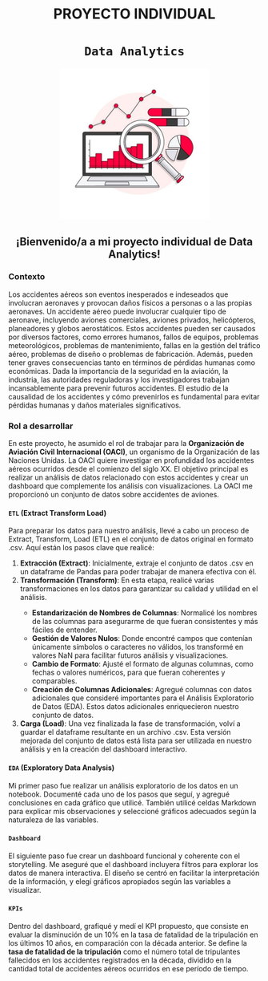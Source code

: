 # <h1 align=center> **PROYECTO INDIVIDUAL** </h1>
# <h1 align=center>**`Data Analytics`**</h1>
<p align="center">
<img src="_src/Data-and-Analytics.jpg"  height=300>
</p>

## <h2 align=center>**¡Bienvenido/a a mi proyecto individual de Data Analytics!**</h2>

### **Contexto**

Los accidentes aéreos son eventos inesperados e indeseados que involucran aeronaves y provocan daños físicos a personas o a las propias aeronaves. Un accidente aéreo puede involucrar cualquier tipo de aeronave, incluyendo aviones comerciales, aviones privados, helicópteros, planeadores y globos aerostáticos.
Estos accidentes pueden ser causados por diversos factores, como errores humanos, fallos de equipos, problemas meteorológicos, problemas de mantenimiento, fallas en la gestión del tráfico aéreo, problemas de diseño o problemas de fabricación. Además, pueden tener graves consecuencias tanto en términos de pérdidas humanas como económicas.
Dada la importancia de la seguridad en la aviación, la industria, las autoridades reguladoras y los investigadores trabajan incansablemente para prevenir futuros accidentes. El estudio de la causalidad de los accidentes y cómo prevenirlos es fundamental para evitar pérdidas humanas y daños materiales significativos.

### **Rol a desarrollar**

En este proyecto, he asumido el rol de trabajar para la **Organización de Aviación Civil Internacional (OACI)**, un organismo de la Organización de las Naciones Unidas. La OACI quiere investigar en profundidad los accidentes aéreos ocurridos desde el comienzo del siglo XX. El objetivo principal es realizar un análisis de datos relacionado con estos accidentes y crear un dashboard que complemente los análisis con visualizaciones.
La OACI me proporcionó un conjunto de datos sobre accidentes de aviones.

#### `ETL` (Extract Transform Load)

Para preparar los datos para nuestro análisis, llevé a cabo un proceso de Extract, Transform, Load (ETL) en el conjunto de datos original en formato .csv. Aquí están los pasos clave que realicé:

<ol>
    <li><strong>Extracción (Extract)</strong>: Inicialmente, extraje el conjunto de datos .csv en un dataframe de Pandas para poder trabajar de manera efectiva con él.</li>
    <li><strong>Transformación (Transform)</strong>: En esta etapa, realicé varias transformaciones en los datos para garantizar su calidad y utilidad en el análisis.</li>
    <ul>
        <li><strong>Estandarización de Nombres de Columnas</strong>: Normalicé los nombres de las columnas para asegurarme de que fueran consistentes y más fáciles de entender.</li>
        <li><strong>Gestión de Valores Nulos</strong>: Donde encontré campos que contenían únicamente símbolos o caracteres no válidos, los transformé en valores NaN para facilitar futuros análisis y visualizaciones.</li>
        <li><strong>Cambio de Formato</strong>: Ajusté el formato de algunas columnas, como fechas o valores numéricos, para que fueran coherentes y comparables.</li>
        <li><strong>Creación de Columnas Adicionales</strong>: Agregué columnas con datos adicionales que consideré importantes para el Análisis Exploratorio de Datos (EDA). Estos datos adicionales enriquecieron nuestro conjunto de datos.</li>
    </ul>
    <li><strong>Carga (Load)</strong>: Una vez finalizada la fase de transformación, volví a guardar el dataframe resultante en un archivo .csv. Esta versión mejorada del conjunto de datos está lista para ser utilizada en nuestro análisis y en la creación del dashboard interactivo.</li>
</ol>

#### `EDA` (Exploratory Data Analysis)

Mi primer paso fue realizar un análisis exploratorio de los datos en un notebook. Documenté cada uno de los pasos que seguí, y agregué conclusiones en cada gráfico que utilicé. También utilicé celdas Markdown para explicar mis observaciones y seleccioné gráficos adecuados según la naturaleza de las variables.

#### `Dashboard`

El siguiente paso fue crear un dashboard funcional y coherente con el storytelling. Me aseguré que el dashboard incluyera filtros para explorar los datos de manera interactiva. El diseño se centró en facilitar la interpretación de la información, y elegí gráficos apropiados según las variables a visualizar.

#### `KPIs`

Dentro del dashboard, grafiqué y medí el KPI propuesto, que consiste en evaluar la disminución de un 10% en la tasa de fatalidad de la tripulación en los últimos 10 años, en comparación con la década anterior. Se define la **tasa de fatalidad de la tripulación** como el número total de tripulantes fallecidos en los accidentes registrados en la década, dividido en la cantidad total de accidentes aéreos ocurridos en ese período de tiempo.
